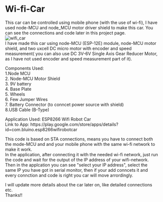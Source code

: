 # Wi-fi-Car
This car can be controlled using mobile phone (with the use of wi-fi), I have used node-MCU and node_MCU motor driver shield to make this car. You can see the connections and code later in this project page.
<br>
![wifi_car](https://user-images.githubusercontent.com/76568850/169837652-f12d91ce-4339-4283-9625-56f7a236b096.jpeg)
<br>
I have made this car using node-MCU (ESP-12E) module, node-MCU motor shield, and two uxcell DC micro motor with encoder and speed measurement( you can also use DC 3V-6V Single Axis Gear Reducer Motor, as I have not used encoder and speed measurement part of it).
<p>
Components Used:
  <br>
  1.Node MCU <br>
  2. Node-MCU Motor Shield <br>
  3. 9V battery <br>
  4. Base Plate <br>
  5. Wheels <br>
  6. Few Jumper Wires <br>
  7. Battery Connector (to conncet power source with shield) <br>
  8.USB Cable (B-Type)

  
  <p>
    Application Used: ESP8266 Wifi Robot Car <br>
    Link to App: https://play.google.com/store/apps/details?id=com.bluino.esp8266wifirobotcar <br>
    
This code is based on STA connections, means you have to connect both the mode-MCU and and your mobile phone with the same wi-fi network to make it work. <br>
In the application, after connecting it with the needed wi-fi network, just run the code and wait for the output of the IP address of your wifi-network. Then in the applcation you can see "select your IP address", select the same IP you have got in serial monitor, then if your add conncets it and every connction and code is right you car will move arrordingly.

<p>
  I will update more details about the car later on, like detailed connections etc. <br>
Thanks!!
